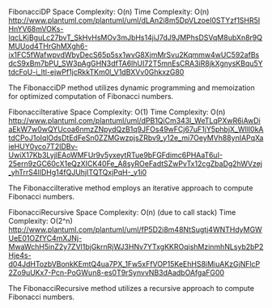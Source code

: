 FibonacciDP
Space Complexity: O(n)
Time Complexity: O(n)
http://www.plantuml.com/plantuml/uml/dLAn2i8m5DpVLzoeI0STYzf1SHR5IHnYV68mVOKs-lqcLKjBguLc27bvT_SkHvHsMOv3mJbHs14jiJ7dJ9JMPhsDSVqM8ubXn8r9QMUUod4THrGhMXgh6-ix1FC5fWafwpvdWbyDecS65p5sx1wvG8XjmMrSvu2Kqmmw4wUC592afBsdcS9xBm7bPU_SW3pAgGHN3dfTA6lhUI72T5mnEsCRA3iR8jkXgnysKBqu5YtdcFoU-i_ltl-ejwPf1jcRkkTKm0l_V1dBXVv0GhkxzG80

The FibonacciDP method utilizes dynamic programming and memoization for optimized computation of Fibonacci numbers.

FibonacciIterative
Space Complexity: O(1)
Time Complexity: O(n)
http://www.plantuml.com/plantuml/uml/dPB1QiCm343l_WeTLqPXwR6iAwDiaEkW7w0wQYUcoa6nmzZNpydQzB1q9JFOs49wFCj67uF1jY5phbjX_WIll0kAtdCPoJ1oIqlOdsDtEdFeSn0ZZMGwzpjsZRbv9_y12e_mi7OeyMVh88ynIAPqXaieHUY0yco7T2IDBv-UwiX17Kb3LyjlEAoWMFUr9v5yxeytRTue9bFGFdimc6PHAaT6uI-25ern9zGC60cX1eQzXICK40Fe_A8syROeFadtSZwPvTx12cgZbaDg2hWVzej_yhTrrS4lIDHg14fQJUhjITQTQxjPqH-_y1i0

The FibonacciIterative method employs an iterative approach to compute Fibonacci numbers.

FibonacciRecursive
Space Complexity: O(n) (due to call stack)
Time Complexity: O(2^n)
http://www.plantuml.com/plantuml/uml/fP5D2i8m48NtSugtj4WNTHdyMGWUeE01OZfYC4mXJNj-MwaWchH5inZ2y7ZVl1bjGkrnRjWJ3HNv7YTxgKKROqishMzinmhNLsyb2bP2Hje4s-d04JdHTozbVBonkKEmtQ4ua7PX_1Fw5xFfVOP15KeEhHS8iMiuAKzGjNFlcP2Zo9uUKx7-Pcn-PoGWun8-es0T9rSynvvNB3dAadbOAfgaFG00

The FibonacciRecursive method utilizes a recursive approach to compute Fibonacci numbers. 
